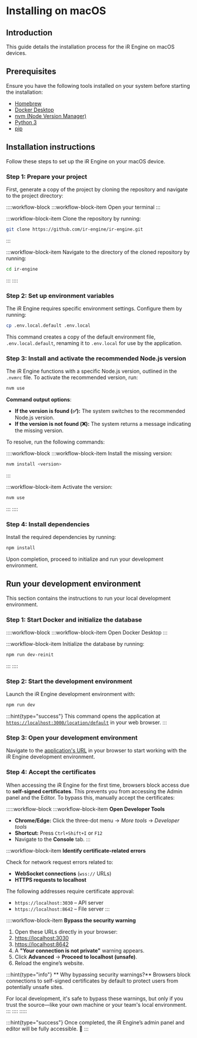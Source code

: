 # Installing on macOS

## Introduction

This guide details the installation process for the iR Engine on macOS devices.

## Prerequisites

Ensure you have the following tools installed on your system before starting the installation:

- [Homebrew](https://brew.sh/)
- [Docker Desktop](https://www.docker.com/products/docker-desktop/)
- [nvm (Node Version Manager)](https://github.com/nvm-sh/nvm)
- [Python 3](https://www.python.org/downloads/)
- [pip](https://pip.pypa.io/en/stable/installation/)

## Installation instructions

Follow these steps to set up the iR Engine on your macOS device.

### Step 1: Prepare your project

First, generate a copy of the project by cloning the repository and navigate to the project directory:

::::workflow-block
:::workflow-block-item
Open your terminal
:::

:::workflow-block-item
Clone the repository by running:

```bash
git clone https://github.com/ir-engine/ir-engine.git
```
:::

:::workflow-block-item
Navigate to the directory of the cloned repository by running:

```bash
cd ir-engine
```
:::
::::

### Step 2: Set up environment variables

The iR Engine requires specific environment settings. Configure them by running:

```bash
cp .env.local.default .env.local
```

This command creates a copy of the default environment file, `.env.local.default`, renaming it to `.env.local` for use by the application.

### Step 3: Install and activate the recommended Node.js version

The iR Engine functions with a specific Node.js version, outlined in the `.nvmrc` file. To activate the recommended version, run:

```bash
nvm use
```

**Command output options**:

- **If the version is found (✅):** The system switches to the recommended Node.js version.
- **If the version is not found (❌):** The system returns a message indicating the missing version.

To resolve, run the following commands:

::::workflow-block
:::workflow-block-item
Install the missing version:

```bash
nvm install <version>
```
:::

:::workflow-block-item
Activate the version:

```bash
nvm use
```
:::
::::

### Step 4: Install dependencies

Install the required dependencies by running:

```bash
npm install
```

Upon completion, proceed to initialize and run your development environment.

## Run your development environment

This section contains the instructions to run your local development environment.

### Step 1: Start Docker and initialize the database

::::workflow-block
:::workflow-block-item
Open Docker Desktop
:::

:::workflow-block-item
Initialize the database by running:

```bash
npm run dev-reinit
```
:::
::::

### Step 2: Start the development environment

Launch the iR Engine development environment with:

```bash
npm run dev
```

:::hint{type="success"}
This command opens the application at [`https://localhost:3000/location/default`](https://localhost:3000/location/default) in your web browser.
:::

### Step 3: Open your development environment

Navigate to the [application's URL](https://localhost:3000/location/default) in your browser to start working with the iR Engine development environment.

### Step 4: Accept the certificates

When accessing the iR Engine for the first time, browsers block access due to **self-signed certificates**. This prevents you from accessing the Admin panel and the Editor. To bypass this, manually accept the certificates:

:::::workflow-block
:::workflow-block-item
**Open Developer Tools**

- **Chrome/Edge:** Click the three-dot menu → *More tools* → *Developer tools*
- **Shortcut:** Press `Ctrl+Shift+I` or `F12`
- Navigate to the **Console** tab.
:::

:::workflow-block-item
**Identify certificate-related errors**

Check for network request errors related to:

- **WebSocket connections** (`wss://` URLs)
- **HTTPS requests to localhost**

The following addresses require certificate approval:

- `https://localhost:3030` – API server
- `https://localhost:8642` – File server
:::

::::workflow-block-item
**Bypass the security warning**

1. Open these URLs directly in your browser:
2. [https://localhost:3030](https://localhost:3030)
3. [https://localhost:8642](https://localhost:8642)
4. A **"Your connection is not private"** warning appears.
5. Click **Advanced** → **Proceed to localhost (unsafe)**.
6. Reload the engine’s website.

:::hint{type="info"}
** Why bypassing security warnings?**
Browsers block connections to self-signed certificates by default to protect users from potentially unsafe sites.&#x20;

For local development, it's safe to bypass these warnings, but only if you trust the source—like your own machine or your team's local environment.
:::
::::
:::::

:::hint{type="success"}
Once completed, the iR Engine’s admin panel and editor will be fully accessible. 🚀
:::

